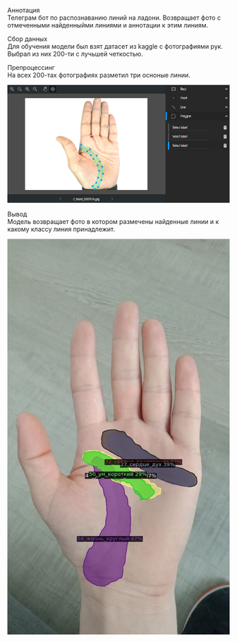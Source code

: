 Аннотация <br />
Телеграм бот по распознаванию линий на ладони. Возвращает фото с отмеченными найденныйми линиями и аннотации к этим линиям.

Сбор данных <br />
Для обучения модели был взят датасет из kaggle c фотографиями рук. Выбрал из них 200-ти с лучьшей четкостью.

Препроцессинг <br />
На всех 200-тах фотографиях разметил три осноные линии.


![Image alt](https://github.com/greg-318/palm_line/raw/main/PhotoMD/Screenshot_1.png)

Вывод <br />
Модель возвращает фото в котором размечены найденные линии и к какому классу линия принадлежит.

![Image alt](https://github.com/greg-318/palm_line/raw/main/PhotoMD/return_img.jpg)

